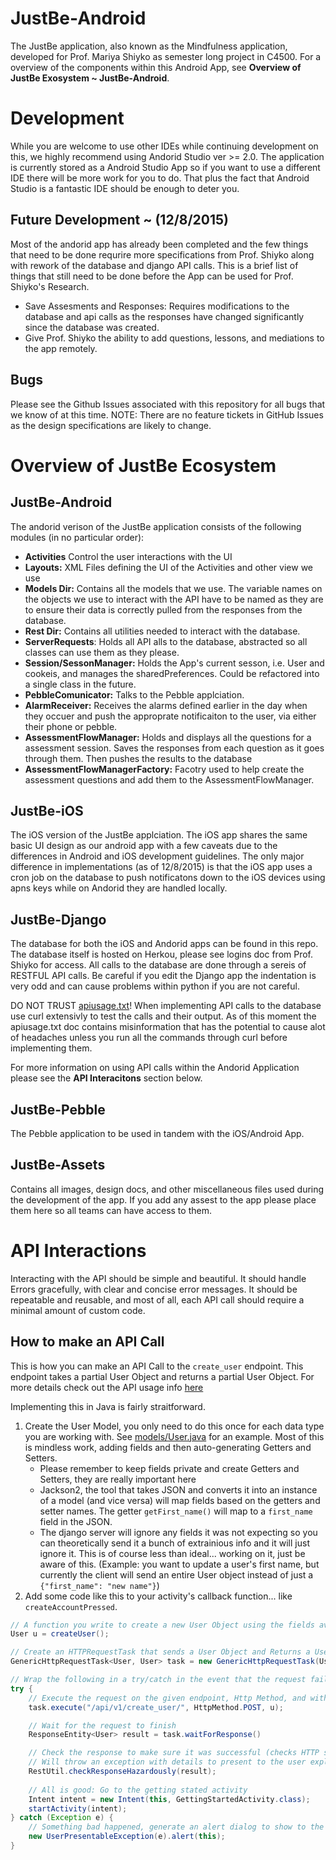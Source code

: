 # JustBe-Android
The JustBe application, also known as the Mindfulness application, developed for Prof. Mariya Shiyko as semester long project in C4500. For a overview of the components within this Android App, see **__Overview of JustBe Exosystem ~ JustBe-Android__**.

# Development
While you are welcome to use other IDEs while continuing development on this, we highly recommend using Andorid Studio ver >= 2.0. The application is currently stored as a Android Studio App so if you want to use a different IDE there will be more work for you to do. That plus the fact that Android Studio is a fantastic IDE should be enough to deter you.

## Future Development ~ (12/8/2015)
Most of the andorid app has already been completed and the few things that need to be done requrire more specifications from Prof. Shiyko along with rework of the database and django API calls. This is a brief list of things that still need to be done before the App can be used for Prof. Shiyko's Research.

* Save Assesments and Responses: Requires modifications to the database and api calls as the responses have changed significantly since the database was created.
* Give Prof. Shiyko the ability to add questions, lessons, and mediations to the app remotely.

## Bugs 
Please see the Github Issues associated with this repository for all bugs that we know of at this time. NOTE: There are no feature tickets in GitHub Issues as the design specifications are likely to change. 

# Overview of JustBe Ecosystem

## JustBe-Android
The andorid verison of the JustBe application consists of the following modules (in no particular order):
* **Activities** Control the user interactions with the UI
* **Layouts:** XML Files defining the UI of the Activities and other view we use
* **Models Dir:** Contains all the models that we use. The variable names on the objects we use to interact with the API have to be named as they are to ensure their data is correctly pulled from the responses from the database.
* **Rest Dir:** Contains all utilities needed to interact with the database.
* **ServerRequests**: Holds all API alls to the database, abstracted so all classes can use them as they please.
* **Session/SessonManager:** Holds the App's current sesson, i.e. User and cookeis, and manages the sharedPreferences. Could be refactored into a single class in the future.
* **PebbleComunicator:** Talks to the Pebble applciation.
* **AlarmReceiver:** Receives the alarms defined earlier in the day when they occuer and push the approprate notificaiton to the user, via either their phone or pebble.
* **AssessmentFlowManager:** Holds and displays all the questions for a assessment session. Saves the responses from each question as it goes through them. Then pushes the results to the database
* **AssessmentFlowManagerFactory:** Facotry used to help create the assessment questions and add them to the AssessmentFlowManager.

## JustBe-iOS
The iOS version of the JustBe applciation. The iOS app shares the same basic UI design as our android app with a few caveats due to the differences in Android and iOS development guidelines. The only major difference in implementations (as of 12/8/2015) is that the iOS app uses a cron job on the database to push notificatons down to the iOS devices using apns keys while on Andorid they are handled locally. 

## JustBe-Django
The database for both the iOS and Andorid apps can be found in this repo. The database itself is hosted on Herkou, please see logins doc from Prof. Shiyko for access. All calls to the database are done through a sereis of RESTFUL API calls. Be careful if you edit the Django app the indentation is very odd and can cause problems within python if you are not careful.

DO NOT TRUST [apiusage.txt]( https://github.com/justbeneu/JustBe-Django/blob/master/apiusage.txt#L46-L110)! When implementing API calls to the database use curl extensivly to test the calls and their output. As of this moment the apiusage.txt doc contains misinformation that has the potential to cause alot of headaches unless you run all the commands through curl before implementing them. 

For more information on using API calls within the Andorid Application please see the **__API Interacitons__** section below.

## JustBe-Pebble
The Pebble application to be used in tandem with the iOS/Android App.

## JustBe-Assets
Contains all images, design docs, and other miscellaneous files used during the development of the app. If you add any assest to the app please place them here so all teams can have access to them.

# API Interactions

Interacting with the API should be simple and beautiful. It should handle Errors gracefully, with clear and concise error messages.  It should be repeatable and reusable, and most of all, each API call should require a minimal amount of custom code.

## How to make an API Call

This is how you can make an API Call to the `create_user` endpoint. This endpoint takes a partial User Object and 
returns a partial User Object.  For more details check out the API usage info [here]( https://github.com/justbeneu/JustBe-Django/blob/master/apiusage.txt#L46-L110)

Implementing this in Java is fairly straitforward.

1. Create the User Model, you only need to do this once for each data type you are working with.  See [models/User.java](https://github.com/justbeneu/JustBe-Android/blob/master/app/src/main/java/justbe/mindfulnessapp/models/User.java) for an example.  Most of this is mindless work, adding fields and then auto-generating Getters and Setters.
    * Please remember to keep fields private and create Getters and Setters, they are really important here
    * Jackson2, the tool that takes JSON and converts it into an instance of a model (and vice versa) will map fields based on the getters and setter names. The getter `getFirst_name()` will map to a `first_name` field in the JSON.
    * The django server will ignore any fields it was not expecting so you can theoretically send it a bunch of extrainious info and it will just ignore it.  This is of course less than ideal... working on it, just be aware of this. (Example: you want to update a user's first name, but currently the client will send an entire User object instead of just a `{"first_name": "new name"}`)
2. Add some code like this to your activity's callback function... like `createAccountPressed`.
```java
// A function you write to create a new User Object using the fields available on the Activitiy View
User u = createUser();

// Create an HTTPRequestTask that sends a User Object and Returns a User Object
GenericHttpRequestTask<User, User> task = new GenericHttpRequestTask(User.class, User.class);

// Wrap the following in a try/catch in the event that the request fails for some reason.
try {
    // Execute the request on the given endpoint, Http Method, and with the User object u as the request body.
    task.execute("/api/v1/create_user/", HttpMethod.POST, u);

    // Wait for the request to finish
    ResponseEntity<User> result = task.waitForResponse()

    // Check the response to make sure it was successful (checks HTTP status and body for errors)
    // Will throw an exception with details to present to the user explaining the problem
    RestUtil.checkResponseHazardously(result);
     
    // All is good: Go to the getting stated activity
    Intent intent = new Intent(this, GettingStartedActivity.class);
    startActivity(intent);
} catch (Exception e) {
    // Something bad happened, generate an alert dialog to show to the user
    new UserPresentableException(e).alert(this);
}
```

